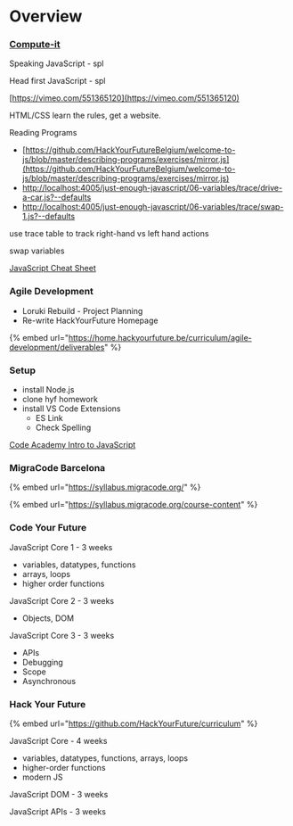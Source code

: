 # Overview

### [Compute-it](http://compute-it.toxicode.fr/)

Speaking JavaScript - spl

Head first JavaScript - spl

[https://vimeo.com/551365120](https://vimeo.com/551365120)

HTML/CSS learn the rules, get a website. 

Reading Programs

* [https://github.com/HackYourFutureBelgium/welcome-to-js/blob/master/describing-programs/exercises/mirror.js](https://github.com/HackYourFutureBelgium/welcome-to-js/blob/master/describing-programs/exercises/mirror.js)
* [http://localhost:4005/just-enough-javascript/06-variables/trace/drive-a-car.js?--defaults](http://localhost:4005/just-enough-javascript/06-variables/trace/drive-a-car.js?--defaults)
* [http://localhost:4005/just-enough-javascript/06-variables/trace/swap-1.js?--defaults](http://localhost:4005/just-enough-javascript/06-variables/trace/swap-1.js?--defaults)



use trace table to track right-hand vs left hand actions

swap variables



[JavaScript Cheat Sheet](https://www.codecademy.com/learn/introduction-to-javascript/modules/learn-javascript-control-flow/cheatsheet)



### Agile Development

* Loruki Rebuild - Project Planning
* Re-write HackYourFuture Homepage

{% embed url="https://home.hackyourfuture.be/curriculum/agile-development/deliverables" %}



### 

### Setup

* install Node.js
* clone hyf homework
* install VS Code Extensions
  * ES Link
  * Check Spelling

[Code Academy Intro to JavaScript](https://www.codecademy.com/learn/introduction-to-javascript)

### MigraCode Barcelona

{% embed url="https://syllabus.migracode.org/" %}

{% embed url="https://syllabus.migracode.org/course-content" %}



### Code Your Future

JavaScript Core 1 - 3 weeks

* variables, datatypes, functions
* arrays, loops
* higher order functions

JavaScript Core 2 - 3 weeks

* Objects, DOM

JavaScript Core 3 - 3 weeks

* APIs
* Debugging
* Scope
* Asynchronous 

### Hack Your Future



{% embed url="https://github.com/HackYourFuture/curriculum" %}



JavaScript Core - 4 weeks

* variables, datatypes, functions, arrays, loops
* higher-order functions
* modern JS

JavaScript DOM - 3 weeks

JavaScript APIs - 3 weeks













